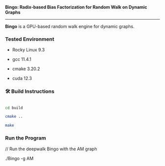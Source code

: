**Bingo: Radix-based Bias Factorization for Random Walk on Dynamic Graphs**

---

**Bingo** is a GPU-based random walk engine for dynamic graphs.


### Tested Environment

- Rocky Linux 9.3

- gcc 11.4.1

- cmake 3.20.2

- cuda 12.3


### 🛠️ Build Instructions

```bash

cd build

cmake ..

make
```

### Run the Program

// Run the deepwalk Bingo with the AM graph

./Bingo -g AM
